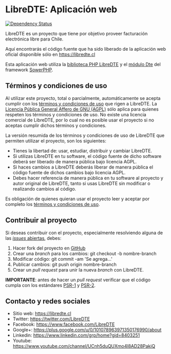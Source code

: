 LibreDTE: Aplicación web
========================

[![Dependency Status](https://www.versioneye.com/user/projects/56aab2d77e03c7003ba40ae9/badge.svg?style=flat)](https://www.versioneye.com/user/projects/56aab2d77e03c7003ba40ae9)

LibreDTE es un proyecto que tiene por objetivo proveer facturación electrónica
libre para Chile.

Aquí encontrarás el código fuente que ha sido liberado de la aplicación web
oficial disponible sólo en <https://libredte.cl>

Esta aplicación web utiliza la
[biblioteca PHP LibreDTE](https://github.com/LibreDTE/libredte-lib) y el
[módulo Dte](https://github.com/LibreDTE/libredte-sowerphp) del framework
[SowerPHP](http://sowerphp.org).

Términos y condiciones de uso
-----------------------------

Al utilizar este proyecto, total o parcialmente, automáticamente se acepta
cumplir con los [términos y condiciones de uso](https://wiki.libredte.cl/doku.php/terminos)
que rigen a LibreDTE. La [Licencia Pública General Affero de GNU (AGPL)](https://raw.githubusercontent.com/LibreDTE/libredte-lib/master/COPYING)
sólo aplica para quienes respeten los términos y condiciones de uso. No existe
una licencia comercial de LibreDTE, por lo cual no es posible usar el proyecto
si no aceptas cumplir dichos términos y condiciones.

La versión resumida de los términos y condiciones de uso de LibreDTE que
permiten utilizar el proyecto, son los siguientes:

- Tienes la libertad de: usar, estudiar, distribuir y cambiar LibreDTE.
- Si utilizas LibreDTE en tu software, el código fuente de dicho software deberá
  ser liberado de manera pública bajo licencia AGPL.
- Si haces cambios a LibreDTE deberás liberar de manera pública el código fuente
  de dichos cambios bajo licencia AGPL.
- Debes hacer referencia de manera pública en tu software al proyecto y autor
  original de LibreDTE, tanto si usas LibreDTE sin modificar o realizando
  cambios al código.

Es obligación de quienes quieran usar el proyecto leer y aceptar por completo
los [términos y condiciones de uso](https://wiki.libredte.cl/doku.php/terminos).

Contribuir al proyecto
----------------------

Si deseas contribuir con el proyecto, especialmente resolviendo alguna de las
[*issues* abiertas](https://github.com/LibreDTE/libredte-webapp/issues), debes:

1. Hacer fork del proyecto en [GitHub](https://github.com/LibreDTE/libredte-webapp)
2. Crear una *branch* para los cambios: git checkout -b nombre-branch
3. Modificar código: git commit -am 'Se agrega...'
4. Publicar cambios: git push origin nombre-branch
5. Crear un *pull request* para unir la nueva *branch* con LibreDTE.

**IMPORTANTE**: antes de hacer un *pull request* verificar que el código
cumpla con los estándares [PSR-1](http://www.php-fig.org/psr/psr-1)
y [PSR-2](http://www.php-fig.org/psr/psr-2).

Contacto y redes sociales
-------------------------

- Sitio web: <https://libredte.cl>
- Twitter: <https://twitter.com/LibreDTE>
- Facebook: <https://www.facebook.com/LibreDTE>
- Google+: <https://plus.google.com/u/0/101078963971350176990/about>
- Linkedin: <https://www.linkedin.com/grp/home?gid=8403251>
- Youtube: <https://www.youtube.com/channel/UCnh5duQUXmo4l8AD28PakiQ>
